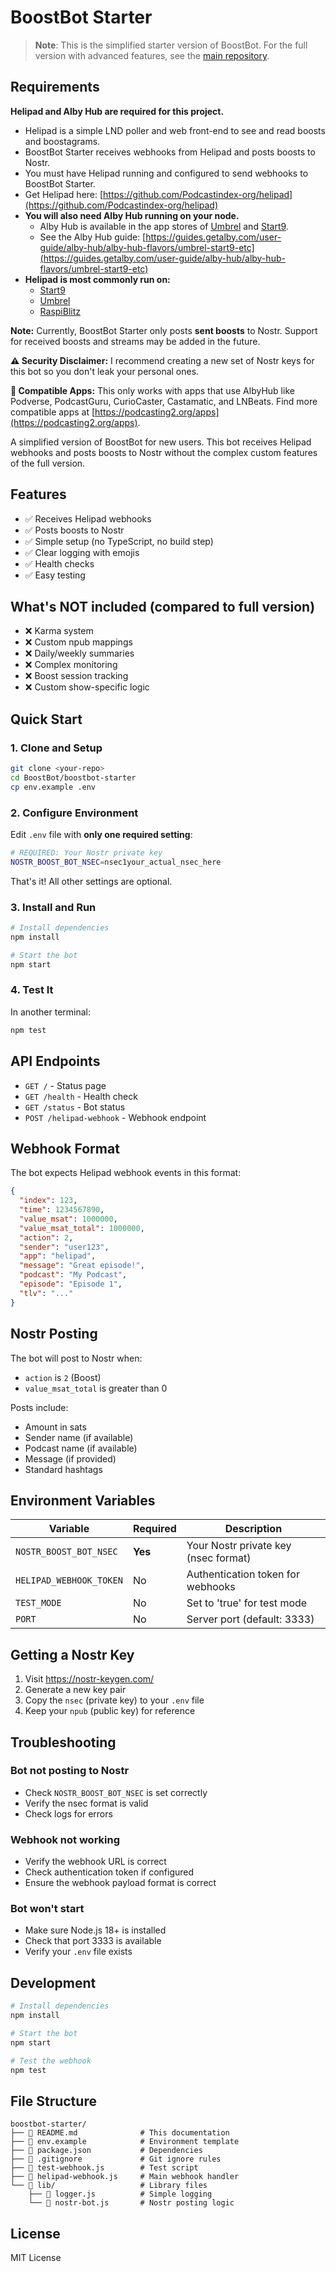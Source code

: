 # BoostBot Starter

> **Note**: This is the simplified starter version of BoostBot. For the full version with advanced features, see the [main repository](../).

## Requirements

**Helipad and Alby Hub are required for this project.**

- Helipad is a simple LND poller and web front-end to see and read boosts and boostagrams.
- BoostBot Starter receives webhooks from Helipad and posts boosts to Nostr.
- You must have Helipad running and configured to send webhooks to BoostBot Starter.
- Get Helipad here: [https://github.com/Podcastindex-org/helipad](https://github.com/Podcastindex-org/helipad)
- **You will also need Alby Hub running on your node.**
  - Alby Hub is available in the app stores of [Umbrel](https://umbrel.com/) and [Start9](https://start9.com/).
  - See the Alby Hub guide: [https://guides.getalby.com/user-guide/alby-hub/alby-hub-flavors/umbrel-start9-etc](https://guides.getalby.com/user-guide/alby-hub/alby-hub-flavors/umbrel-start9-etc)
- **Helipad is most commonly run on:**
  - [Start9](https://start9.com/)
  - [Umbrel](https://umbrel.com/)
  - [RaspiBlitz](https://github.com/raspiblitz/raspiblitz)

**Note:** Currently, BoostBot Starter only posts **sent boosts** to Nostr. Support for received boosts and streams may be added in the future.

**⚠️ Security Disclaimer:** I recommend creating a new set of Nostr keys for this bot so you don't leak your personal ones.

**📱 Compatible Apps:** This only works with apps that use AlbyHub like Podverse, PodcastGuru, CurioCaster, Castamatic, and LNBeats. Find more compatible apps at [https://podcasting2.org/apps](https://podcasting2.org/apps).

A simplified version of BoostBot for new users. This bot receives Helipad webhooks and posts boosts to Nostr without the complex custom features of the full version.

## Features

- ✅ Receives Helipad webhooks
- ✅ Posts boosts to Nostr
- ✅ Simple setup (no TypeScript, no build step)
- ✅ Clear logging with emojis
- ✅ Health checks
- ✅ Easy testing

## What's NOT included (compared to full version)

- ❌ Karma system
- ❌ Custom npub mappings
- ❌ Daily/weekly summaries
- ❌ Complex monitoring
- ❌ Boost session tracking
- ❌ Custom show-specific logic

## Quick Start

### 1. Clone and Setup

```bash
git clone <your-repo>
cd BoostBot/boostbot-starter
cp env.example .env
```

### 2. Configure Environment

Edit `.env` file with **only one required setting**:

```bash
# REQUIRED: Your Nostr private key
NOSTR_BOOST_BOT_NSEC=nsec1your_actual_nsec_here
```

That's it! All other settings are optional.

### 3. Install and Run

```bash
# Install dependencies
npm install

# Start the bot
npm start
```

### 4. Test It

In another terminal:
```bash
npm test
```

## API Endpoints

- `GET /` - Status page
- `GET /health` - Health check
- `GET /status` - Bot status
- `POST /helipad-webhook` - Webhook endpoint

## Webhook Format

The bot expects Helipad webhook events in this format:

```json
{
  "index": 123,
  "time": 1234567890,
  "value_msat": 1000000,
  "value_msat_total": 1000000,
  "action": 2,
  "sender": "user123",
  "app": "helipad",
  "message": "Great episode!",
  "podcast": "My Podcast",
  "episode": "Episode 1",
  "tlv": "..."
}
```

## Nostr Posting

The bot will post to Nostr when:
- `action` is `2` (Boost)
- `value_msat_total` is greater than 0

Posts include:
- Amount in sats
- Sender name (if available)
- Podcast name (if available)
- Message (if provided)
- Standard hashtags

## Environment Variables

| Variable | Required | Description |
|----------|----------|-------------|
| `NOSTR_BOOST_BOT_NSEC` | **Yes** | Your Nostr private key (nsec format) |
| `HELIPAD_WEBHOOK_TOKEN` | No | Authentication token for webhooks |
| `TEST_MODE` | No | Set to 'true' for test mode |
| `PORT` | No | Server port (default: 3333) |

## Getting a Nostr Key

1. Visit https://nostr-keygen.com/
2. Generate a new key pair
3. Copy the `nsec` (private key) to your `.env` file
4. Keep your `npub` (public key) for reference

## Troubleshooting

### Bot not posting to Nostr
- Check `NOSTR_BOOST_BOT_NSEC` is set correctly
- Verify the nsec format is valid
- Check logs for errors

### Webhook not working
- Verify the webhook URL is correct
- Check authentication token if configured
- Ensure the webhook payload format is correct

### Bot won't start
- Make sure Node.js 18+ is installed
- Check that port 3333 is available
- Verify your `.env` file exists

## Development

```bash
# Install dependencies
npm install

# Start the bot
npm start

# Test the webhook
npm test
```

## File Structure

```
boostbot-starter/
├── 📄 README.md              # This documentation
├── 📄 env.example            # Environment template
├── 📄 package.json           # Dependencies
├── 📄 .gitignore             # Git ignore rules
├── 🧪 test-webhook.js        # Test script
├── 🤖 helipad-webhook.js     # Main webhook handler
└── 📁 lib/                   # Library files
    ├── 📄 logger.js          # Simple logging
    └── 📄 nostr-bot.js       # Nostr posting logic
```

## License

MIT License 